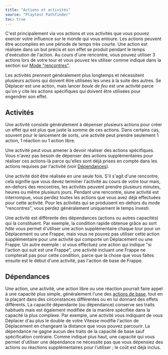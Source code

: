 ```yaml
---
title: "Actions et activités"
source: "Playtest Pathfinder"
toc: true
---
```


C'est principalement via vos actions et vos activités que vous pouvez exercer votre influence sur le monde qui vous entoure. Les actions peuvent être accomplies en une période de temps très courte. Une action est réalisée dans un but précis et son effet se produit pendant le temps d'exécution de l'action. Au cours d'une rencontre, vous pouvez utiliser 3 actions lors de votre tour et vous pouvez les utiliser comme indiqué dans la section sur [Mode "rencontres"](/ch9-jouer-à-pathfinder/mode-rencontres.html).

Les activités prennent généralement plus longtemps et nécessitent plusieurs actions qui doivent être utilisées les unes à la suite des autres. Se Déplacer est une action, mais lancer *boule de feu* est une activité parce qu'on y cite les actions spécifiques qui doivent être utilisées pour engendrer son effet.

## Activités

Une activité consiste généralement à dépenser plusieurs actions pour créer un effet qui est plus que juste la somme de ces actions. Dans certains cas, souvent pour le lancement de sorts, une activité peut prendre seulement 1 action, 1 réaction ou 1 action libre.

Une activité peut vous amener à devoir réaliser des actions spécifiques. Vous n'avez pas besoin de dépenser des actions supplémentaires pour réaliser ces actions-là parce qu'elles sont déjà prises en compte dans les actions requises par l'activité (voir [Dépendances](#dépendances)).

Une activité doit être réalisée en une seule fois. S'il s'agit d'une rencontre, cela signifie que vous devez terminer l'activité au cours de votre tour mais, en-dehors des rencontres, les activités peuvent prendre plusieurs minutes, heures ou même plusieurs jours. Pendant une rencontre, siune activité est interrompue, vous perdez toutes les actions que vous avez déjà effectuées pour cette activité. Pour les activités qui se produisent en-dehors du mode "rencontres", vous perdez généralement uniquement le temps investi.

Une activité est différente des dépendances (actions ou autres capacités) qui la constituent. Par exemple, la condition rapide obtenue grâce au sort *hâte* vous permet d'utiliser une action supplémentaire chaque tour pour un Déplacement ou une Frappe, mais vous ne pouvez pas utiliser cette action supplémentaire pour une activité qui comporte un Déplacement ou une Frappe. Un autre exemple : si vous effectuez une action qui indique "si l'action qui suit est une Frappe", une activité incluant une Frappe ne compterait pas pour cette condition, parce que la chose que vous faites ensuite est le début d'une activité, pas l'action de base de Frappe.

## Dépendances

Une action, une activité, une action libre ou une réaction pourrait faire appel à une capacité plus simple, généralement l'une des [actions de base](actions-de-base.html), tout en la plaçant dans des circonstances différentes ou en lui donnant des effets différents. La capacité dépendante (ou dépendance) conserve ses traits habituels mais est également modifiée de la manière spécifiée dans la capacité la plus complexe. Par exemple, une activité vous indiquant de vous Déplacer d'au plus le double de votre Vitesse modifie l'action de Déplacement en changeant la distance que vous pouvez parcourir. La dépendance ne gagne aucun des traits de la capacité de base sauf spécification contraire. Comme indiqué plus haut, une capacité qui vous permet d'utiliser une dépendance ne nécessite pas que vous dépensiez des actions ou réactions supplémentaires pour l'utiliser ; le coût est déjà inclus.
